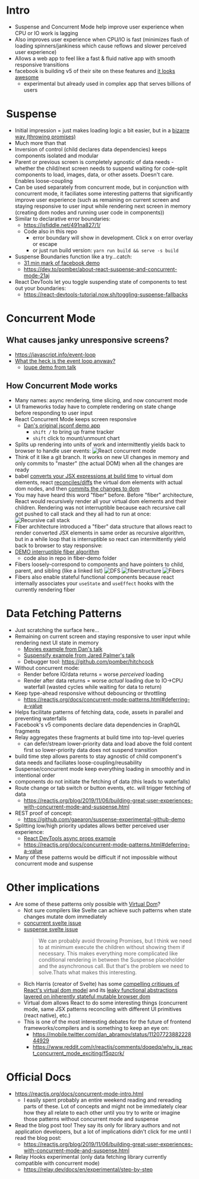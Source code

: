 # Intro

- Suspense and Concurrent Mode help improve user experience when CPU or IO work is lagging
- Also improves user experience when CPU/IO is fast (minimizes flash of loading spinners/jankiness which cause reflows and slower perceived user experience)
- Allows a web app to feel like a fast & fluid native app with smooth responsive transitions
- facebook is building v5 of their site on these features and [it looks awesome](https://developers.facebook.com/videos/2019/building-the-new-facebookcom-with-react-graphql-and-relay/)
  - experimental but already used in complex app that serves billions of users

# Suspense

- Initial impression = just makes loading logic a bit easier, but in a [bizarre way (throwing promises)](https://twitter.com/sebmarkbage/status/941163837625057280)
- Much more than that
- Inversion of control (child declares data dependencies) keeps components isolated and modular
- Parent or previous screen is completely agnostic of data needs - whether the child/next screen needs to suspend waiting for code-split components to load, images, data, or other assets. Doesn't care. Enables loose-coupling
- Can be used separately from concurrent mode, but in conjunction with concurrent mode, it faciliates some interesting patterns that significantly improve user experience (such as remaining on current screen and staying responsive to user input while rendering next screen in memory (creating dom nodes and running user code in components))
- Similar to declarative error boundaries:
  - https://jsfiddle.net/491na827/1/
  - Code also in this repo
    - error boundary will show in development. Click x on error overlay or escape
    - or just run build version: `yarn run build && serve -s build`
- Suspense Boundaries function like a try...catch:
  - [31 min mark of facebook demo](https://www.facebook.com/FacebookforDevelopers/videos/1752210688215238/?t=1854)
  - https://dev.to/pomber/about-react-suspense-and-concurrent-mode-21aj
- React DevTools let you toggle suspending state of components to test out your boundaries:
  - https://react-devtools-tutorial.now.sh/toggling-suspense-fallbacks

# Concurrent Mode

## What causes janky unresponsive screens?

- https://javascript.info/event-loop
- [What the heck is the event loop anyway?](https://www.youtube.com/watch?v=8aGhZQkoFbQ)
  - [loupe demo from talk](http://latentflip.com/loupe)

## How Concurrent Mode works

- Many names: async rendering, time slicing, and now concurrent mode
- UI frameworks today have to complete rendering on state change before responding to user input
- React Concurrent Mode keeps screen responsive
  - [Dan's original jsconf demo app](http://timeslicing-unstable-demo.surge.sh/)
    - `shift /` to bring up frame tracker
    - `shift` click to mount/unmount chart
- Splits up rendering into units of work and intermittently yields back to browser to handle user events:
  ![React concurrent mode](images/react-concurrent-mode.png)
- Think of it like a git branch. It works on new UI changes in memory and only commits to "master" (the actual DOM) when all the changes are ready
- babel [converts your JSX expressions at build time](https://babeljs.io/repl#?browsers=&build=&builtIns=false&spec=false&loose=false&code_lz=MYewdgzgLgBAyiAtgUwMJIA7mWWBeGACgEoY8A-IgKBgEgAeAEwEsA3cmmL-gCwEZyCFDHSIsYHFHoB6fhy7cM5AOo8AhlGStkAJxgB3HiBjA1O5BBlLO3AK4AbeQu73m5V9BjNNiGHxmuTs70gR6w3si-AEwBbjYwMg5BCdIs7FTEQA&debug=false&forceAllTransforms=false&shippedProposals=false&circleciRepo=&evaluate=false&fileSize=false&timeTravel=false&sourceType=module&lineWrap=true&presets=es2015%2Creact%2Cstage-2&prettier=true&targets=&version=7.7.5&externalPlugins=) to virtual dom elements, react [reconciles/diffs](https://github.com/pomber/didact/blob/39cde39639e155700ea976a13be6f62b104e5f18/didact.js#L244-L300) the virtual dom elements with actual dom nodes, and then [commits the changes to dom](https://github.com/pomber/didact/blob/39cde39639e155700ea976a13be6f62b104e5f18/didact.js#L92-L138)
- You may have heard this word "fiber" before. Before "fiber" architecture, React would recursively render all your virtual dom elements and their children. Rendering was not interruptible because each recursive call got pushed to call stack and they all had to run at once:
  ![Recursive call stack](images/recursive-call-stack.jpg)
- Fiber architecture introduced a "fiber" data structure that allows react to render converted JSX elements in same order as recursive algorithm, but in a while loop that is interruptible so react can intermittently yield back to browser to stay responsive:
- [DEMO interruptible fiber algorithm](https://codesandbox.io/s/fiber-demo-pvwgo)
  - code also in repo in fiber-demo folder
- Fibers loosely-correspond to components and have pointers to child, parent, and sibling (like a linked list)
  ![DFS](images/DFS.png)
  ![fiberstructure](images/fiberstructure.png)
  ![Fibers](images/Fibers.png)
- Fibers also enable stateful functional components because react internally associates your `useState` and `useEffect` hooks with the currently rendering fiber

# Data Fetching Patterns

- Just scratching the surface here...
- Remaining on current screen and staying responsive to user input while rendering next UI state in memory
  - [Movies example from Dan's talk](https://hitchcock-movies.netlify.com/)
  - [Suspensify example from Jared Palmer's talk](https://hitchcock-suspensify.netlify.com/)
  - Debugger tool: https://github.com/pomber/hitchcock
- Without concurrent mode:
  - Render before IO/data returns = worse _perceived_ loading
  - Render after data returns = worse _actual_ loading due to IO->CPU waterfall (wasted cycles while waiting for data to return)
- Keep type-ahead responsive without debouncing or throttling
  - https://reactjs.org/docs/concurrent-mode-patterns.html#deferring-a-value
- Helps facilitate patterns of fetching data, code, assets in parallel and preventing waterfalls
- Facebook's v5 components declare data dependencies in GraphQL fragments
- Relay aggregates these fragments at build time into top-level queries
  - can defer/stream lower-priority data and load above the fold content first so lower-priority data does not suspend transition
- build time step allows parents to stay agnostic of child component's data needs and faciliates loose-coupling/reusability
- Suspense/concurrent mode keep everything loading in smoothly and in intentional order
- components do not initiate the fetching of data (this leads to waterfalls)
- Route change or tab switch or button events, etc. will trigger fetching of data
  - https://reactjs.org/blog/2019/11/06/building-great-user-experiences-with-concurrent-mode-and-suspense.html
- REST proof of concept:
  - https://github.com/gaearon/suspense-experimental-github-demo
- Splitting low/high priority updates allows better perceived user experience:
  - [React DevTools async props example](https://twitter.com/dan_abramov/status/1120986057363939328)
  - https://reactjs.org/docs/concurrent-mode-patterns.html#deferring-a-value
- Many of these patterns would be difficult if not impossible without concurrent mode and suspense

# Other implications

- Are some of these patterns only possible with [Virtual Dom](https://twitter.com/dan_abramov/status/1120971795425832961)?
  - Not sure compilers like Svelte can achieve such patterns when state changes mutate dom immediately
  - [concurrent svelte issue](https://github.com/sveltejs/svelte/issues/4020#issuecomment-563680404)
  - [suspense svelte issue](https://github.com/sveltejs/svelte/issues/3203)
    > We can probably avoid throwing Promises, but I think we need to at minimum execute the children without showing them if necessary. This makes everything more complicated like conditional rendering in between the Suspense placeholder and the asynchronous call. But that's the problem we need to solve.Thats what makes this interesting.
  - Rich Harris (creator of Svelte) has some [compelling critiques of React's virtual dom model](https://www.youtube.com/watch?v=AdNJ3fydeao) and its [leaky functional abstractions layered on inherently stateful mutable browser dom](https://blog.jim-nielsen.com/2019/thoughts-on-rich-harris-talk/)
  - Virtual dom allows React to do some interesting things (concurrent mode, same JSX patterns reconciling with different UI primitives (react native), etc.)
  - This is one of the most interesting debates for the future of frontend frameworks/compilers and is something to keep an eye on:
    - https://mobile.twitter.com/dan_abramov/status/1120772388222844929
    - https://www.reddit.com/r/reactjs/comments/doqedq/why_is_react_concurrent_mode_exciting/f5qzcrk/

# Official Docs

- https://reactjs.org/docs/concurrent-mode-intro.html
  - I easily spent probably an entire weekend reading and rereading parts of these. Lot of concepts and might not be immediately clear how they all relate to each other until you try to write or imagine those patterns without concurrent mode and suspense
- Read the blog post too! They say its only for library authors and not application developers, but a lot of implications didn't click for me until I read the blog post:
  - https://reactjs.org/blog/2019/11/06/building-great-user-experiences-with-concurrent-mode-and-suspense.html
- Relay Hooks experimental (only data fetching library currently compatible with concurrent mode)
  - https://relay.dev/docs/en/experimental/step-by-step

